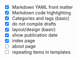 - [x] Markdown YAML front matter
- [x] Markdown code highlighting
- [x] Categories and tags (basic)
- [x] do not compile drafts
- [x] layout/design (basic)
- [x] show publication date
- [x] index page
- [ ] about page
- [ ] repeating items in templates
